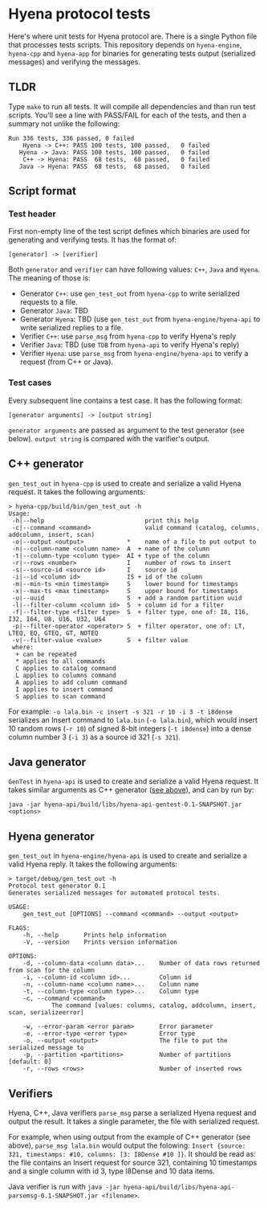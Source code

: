 # Hyena protocol tests

Here's where unit tests for Hyena protocol are. There is a single Python file that processes 
tests scripts. This repository depends on `hyena-engine`, `hyena-cpp` and `hyena-app` for binaries 
for generating tests output (serialized messages) and verifying the messages.

## TLDR

Type `make` to run all tests. It will compile all dependencies and than run test scripts. You'll see a line with PASS/FAIL for 
each of the tests, and then a summary not unlike the following:

```
Run 336 tests, 336 passed, 0 failed
    Hyena -> C++: PASS 100 tests, 100 passed,   0 failed
   Hyena -> Java: PASS 100 tests, 100 passed,   0 failed
    C++ -> Hyena: PASS  68 tests,  68 passed,   0 failed
   Java -> Hyena: PASS  68 tests,  68 passed,   0 failed

```

## Script format

### Test header

First non-empty line of the test script defines which binaries are used for generating and verifying tests. It has the format of:

```
[generator] -> [verifier]
```

Both `generator` and `verifier` can have following values: `C++`, `Java` and `Hyena`. The meaning of those is:

* Generator `C++`: use `gen_test_out` from `hyena-cpp` to write serialized requests to a file.
* Generator `Java`: TBD
* Generator `Hyena`: TBD (use `gen_test_out` from `hyena-engine/hyena-api` to write serialized replies to a file.
* Verifier `C++`: use `parse_msg` from `hyena-cpp` to verify Hyena's reply
* Verifier `Java`: TBD (use `TDB` from `hyena-api` to verify Hyena's reply)
* Verifier `Hyena`: use `parse_msg` from `hyena-engine/hyena-api` to verify a request (from C++ or Java).

### Test cases

Every subsequent line contains a test case. It has the following format:

```
[generator arguments] -> [output string]
```

`generator arguments` are passed as argument to the test generator (see below). `output string` is compared with 
the varifier's output.

## C++ generator

`gen_test_out` in `hyena-cpp` is used to create and serialize a valid Hyena request. It takes the following arguments:

```
> hyena-cpp/build/bin/gen_test_out -h
Usage:
 -h|--help                            print this help
 -c|--command <command>               valid command (catalog, columns, addcolumn, insert, scan)
 -o|--output <output>            *    name of a file to put output to
 -n|--column-name <column name>  A  + name of the column
 -t|--column-type <column type>  AI + type of the column
 -r|--rows <number>              I    number of rows to insert
 -s|--source-id <source id>      I    source id
 -i|--id <column id>             IS + id of the column
 -m|--min-ts <min timestamp>     S    lower bound for timestamps
 -x|--max-ts <max timestamp>     S    upper bound for timestamps
 -u|--uuid                       S  + add a random partition uuid
 -l|--filter-column <column id>  S  + column id for a filter
 -f|--filter-type <filter type>  S  + filter type, one of: I8, I16, I32, I64, U8, U16, U32, U64
 -p|--filter-operator <operator> S  + filter operator, one of: LT, LTEQ, EQ, GTEQ, GT, NOTEQ
 -v|--filter-value <value>       S  + filter value
 where:
  + can be repeated
  * applies to all commands
  C applies to catalog command
  L applies to columns command
  A applies to add column command
  I applies to insert command
  S applies to scan command
```

For example:
`-o lala.bin -c insert -s 321 -r 10 -i 3 -t i8dense` serializes an Insert command to `lala.bin` (`-o lala.bin`),
which would insert 10 random rows (`-r 10`) of  signed 8-bit integers (`-t i8dense`) into a dense column number
3 (`-i 3`) as a source id 321 (`-s 321`).

## Java generator 

`GenTest` in `hyena-api` is used to create and serialize a valid Hyena request. It takes similar arguments as C++ generator
([see above](https://github.com/FCG-LLC/hyena-proto-test#c-generator)), and can by run by:

```
java -jar hyena-api/build/libs/hyena-api-gentest-0.1-SNAPSHOT.jar <options>
```

## Hyena generator

`gen_test_out` in `hyena-engine/hyena-api` is used to create and serialize a valid Hyena reply. It takes the following arguments:

```
> target/debug/gen_test_out -h
Protocol test generator 0.1
Generates serialized messages for automated protocol tests.

USAGE:
    gen_test_out [OPTIONS] --command <command> --output <output>

FLAGS:
    -h, --help       Prints help information
    -V, --version    Prints version information

OPTIONS:
    -d, --column-data <column data>...    Number of data rows returned from scan for the column
    -i, --column-id <column id>...        Column id
    -n, --column-name <column name>...    Column name
    -t, --column-type <column type>...    Column type
    -c, --command <command>
            The command [values: columns, catalog, addcolumn, insert, scan, serializeerror]

    -w, --error-param <error param>       Error parameter
    -e, --error-type <error type>         Error type
    -o, --output <output>                 The file to put the serialized message to
    -p, --partition <partitions>          Number of partitions [default: 0]
    -r, --rows <rows>                     Number of inserted rows

```

## Verifiers

Hyena, C++, Java verifiers `parse_msg` parse a serialized Hyena request and output the result. It takes a single parameter, the 
file with serialized request.

For example, when using output from the example of C++ generator (see above), `parse_msg lala.bin` would output the folowing:
`Insert {source: 321, timestamps: #10, columns: [3: I8Dense #10 ]}`. It should be read as: the file contains an Insert request
for source 321, containing 10 timestamps and a single column with id 3, type I8Dense and 10 data items.

Java verifier is run with `java -jar hyena-api/build/libs/hyena-api-parsemsg-0.1-SNAPSHOT.jar <filename>`.
